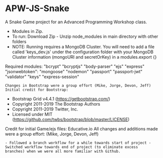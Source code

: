 # APW-JS-Snake
A Snake Game project for an Advanced Programming Workshop class.

- Modules in Zip.
- To run: Download Zip - Unzip node_modules in main directory with other folders
- NOTE: Running requires a MongoDB Cluster. You will need to add a file called 'keys_dev.js' under the configuration folder with your MongoDB Cluster information (mongoURI and secretOrKey) in a modules.export {}

Required modules:
   "bcrypt"
    "bcryptjs"
    "body-parser"
    "ejs"
    "express"
    "jsonwebtoken":
    "mongoose"
    "nodemon"
    "passport"
    "passport-jwt"
    "validator"
    "keys"
    "express-session"

    Changes in Bootstrap were a group effort (Mike, Jorge, Devon, Jeff)
    Initial credit for Bootstrap:
 * Bootstrap Grid v4.4.1 (https://getbootstrap.com/)
 * Copyright 2011-2019 The Bootstrap Authors
 * Copyright 2011-2019 Twitter, Inc.
 * Licensed under MIT (https://github.com/twbs/bootstrap/blob/master/LICENSE)

 Credit for initial Game/ejs files: Educative.io
 All changes and additions made were a group effort: (Mike, Jorge, Devon, Jeff)
    
    - Followed a branch workflow for a while towards start of project - Switched workflow towards end of project (to eliminate excess branches) when we were all more familiar with Github.

